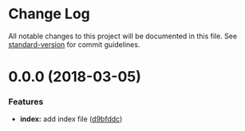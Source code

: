 # Change Log

All notable changes to this project will be documented in this file. See [standard-version](https://github.com/conventional-changelog/standard-version) for commit guidelines.

<a name="0.0.0"></a>
# 0.0.0 (2018-03-05)


### Features

* **index:** add index file ([d9bfddc](https://github.com/vivek-26/koa-openapi3-router/commit/d9bfddc))
